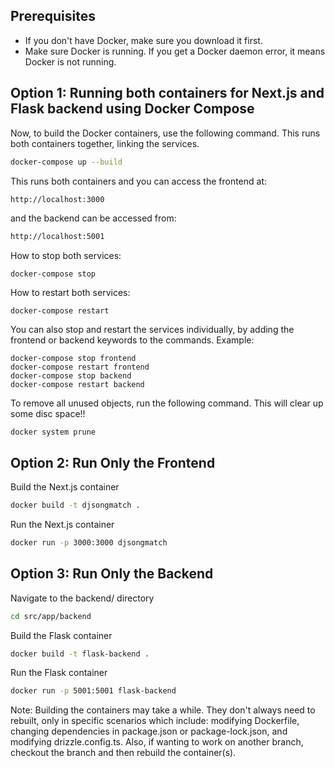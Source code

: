 ## Prerequisites
- If you don't have Docker, make sure you download it first.
- Make sure Docker is running. If you get a Docker daemon error, it means Docker is not running.

## Option 1: Running both containers for Next.js and Flask backend using Docker Compose
Now, to build the Docker containers, use the following command. This runs both containers together, linking the services.
```bash
docker-compose up --build
```
This runs both containers and you can access the frontend at:
```bash
http://localhost:3000
```
and the backend can be accessed from:
```bash
http://localhost:5001
```
How to stop both services:
```
docker-compose stop
```
How to restart both services:
```
docker-compose restart
```
You can also stop and restart the services individually, by adding the frontend or backend keywords to the commands. Example:
```
docker-compose stop frontend
docker-compose restart frontend
docker-compose stop backend
docker-compose restart backend
```
To remove all unused objects, run the following command. This will clear up some disc space!!
```
docker system prune
```

## Option 2: Run Only the Frontend
Build the Next.js container
```bash
docker build -t djsongmatch .
```
Run the Next.js container
```bash
docker run -p 3000:3000 djsongmatch
```

## Option 3: Run Only the Backend
Navigate to the backend/ directory
```bash
cd src/app/backend
```
Build the Flask container
```bash
docker build -t flask-backend .
```
Run the Flask container
```bash
docker run -p 5001:5001 flask-backend
```

Note: Building the containers may take a while. They don't always need to rebuilt, only in specific scenarios which include: modifying Dockerfile, changing dependencies in package.json or package-lock.json, and modifying drizzle.config.ts. Also, if wanting to work on another branch, checkout the branch and then rebuild the container(s).
